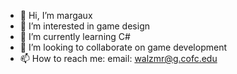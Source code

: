 - 👋 Hi, I’m margaux
- 👀 I’m interested in game design
- 🌱 I’m currently learning C#
- 💞️ I’m looking to collaborate on game development
- 📫 How to reach me: email: walzmr@g.cofc.edu
<!---
chadderz/chadderz is a ✨ special ✨ repository because its `README.md` (this file) appears on your GitHub profile.
You can click the Preview link to take a look at your changes.
--->
